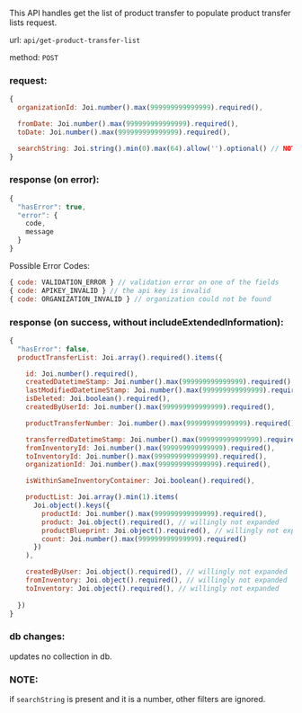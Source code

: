 This API handles get the list of product transfer to populate product transfer lists request.

url: `api/get-product-transfer-list`

method: `POST`

### request: 
```js
{
  organizationId: Joi.number().max(999999999999999).required(),

  fromDate: Joi.number().max(999999999999999).required(),
  toDate: Joi.number().max(999999999999999).required(),

  searchString: Joi.string().min(0).max(64).allow('').optional() // NOTE: searchString is currently used for productTransferNumber. We can extend it for other purposes later
}
```

### response (on error):
```js
{
  "hasError": true,
  "error": {
    code,
    message
  }
}
```

Possible Error Codes:
```js
{ code: VALIDATION_ERROR } // validation error on one of the fields
{ code: APIKEY_INVALID } // the api key is invalid
{ code: ORGANIZATION_INVALID } // organization could not be found
```

### response (on success, without includeExtendedInformation):
```js
{
  "hasError": false,
  productTransferList: Joi.array().required().items({

    id: Joi.number().required(),
    createdDatetimeStamp: Joi.number().max(999999999999999).required(),
    lastModifiedDatetimeStamp: Joi.number().max(999999999999999).required(),
    isDeleted: Joi.boolean().required(),
    createdByUserId: Joi.number().max(999999999999999).required(),

    productTransferNumber: Joi.number().max(999999999999999).required(),

    transferredDatetimeStamp: Joi.number().max(999999999999999).required(),
    fromInventoryId: Joi.number().max(999999999999999).required(),
    toInventoryId: Joi.number().max(999999999999999).required(),
    organizationId: Joi.number().max(999999999999999).required(),

    isWithinSameInventoryContainer: Joi.boolean().required(),

    productList: Joi.array().min(1).items(
      Joi.object().keys({
        productId: Joi.number().max(999999999999999).required(),
        product: Joi.object().required(), // willingly not expanded
        productBlueprint: Joi.object().required(), // willingly not expanded
        count: Joi.number().max(999999999999999).required()
      })
    ),

    createdByUser: Joi.object().required(), // willingly not expanded
    fromInventory: Joi.object().required(), // willingly not expanded
    toInventory: Joi.object().required(), // willingly not expanded    
  
  })
}
```

### db changes:
updates no collection in db.

### NOTE:

if `searchString` is present and it is a number, other filters are ignored.
